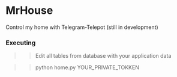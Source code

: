 # MrHouse
Control my home with Telegram-Telepot (still in development)

### Executing ###
>>Edit all tables from database with your application data

>>python home.py YOUR_PRIVATE_TOKKEN

